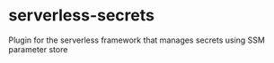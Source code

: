 # serverless-secrets
Plugin for the serverless framework that manages secrets using SSM parameter store
